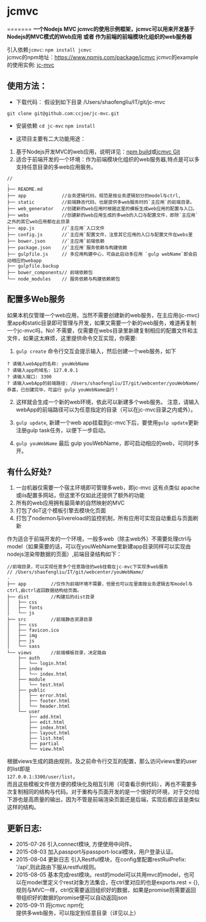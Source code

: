 # jcmvc
=======
__一个Nodejs MVC jcmvc的使用示例框架，jcmvc可以用来开发基于Nodejs的MVC模式的Web应用 或者 作为前端的前端模块化组织的web服务器__


引入依赖`jcmvc`:  `npm install jcmvc`  
jcmvc的npm地址：https://www.npmjs.com/package/jcmvc
jcmvc的example的使用实例: [jc-mvc](https://github.com/ccjoe/jc-mvc)

## 使用方法：

 - 下载代码： 假设到如下目录 /Users/shaofengliu/IT/git/jc-mvc
 ```shell
git clone git@github.com:ccjoe/jc-mvc.git
 ```
 
 - 安装依赖  `cd jc-mvc` `npm install`
 
 - 这项目主要有二大功能用途：
 1. 基于Nodejs开发MVC的web应用，说明详见：[npm build](https://www.npmjs.com/package/jcmvc)或[jcmvc Git](https://github.com/ccjoe/jcmvc)
 2. 适合于前端开发的一个环境：作为前端模块化组织的web服务器,特点是可以多支持任意目录的多web应用服务。  
```
//
.
├── README.md   
├── app             //业务逻辑代码，规范是按业务逻辑划分的model与ctrl, 
├── static          //前端静态代码，也是提供多web服务时的`主应用`的前端目录。
├── web_generator   //创建新的web应用时根据这里的模板生成web应用的配置与入口。
├── webs            //创建新的web应用生成的多web的入口与配置文件，即除`主应用`之外的其它web应用都在此目录
├── app.js          //`主应用`入口文件
├── config.js       //`主应用`配置文件，注意其它应用的入口与配置文件在webs里
├── bower.json      //`主应用`前端依赖
├── package.json    //`主应用`服务依赖与构建依赖
├── gulpfile.js     // 多应用构建中心，可由此启动多应用 `gulp webName`即会启动相应的webapp
├── gulpfile.backup
├── bower_components// 前端依赖包
└── node_modules    // 服务依赖与构建依赖赖包
```
 
 
## 配置多Web服务 

如果本机仅管理一个web应用，当然不需要创建新的web服务，在主应用(jc-mvc)里app和static目录即可管理与开发，如果又需要一个新的web服务，难道再复制一个jc-mvc吗，No! 不需要，仅需要在webs目录里新建复制相应的配置文件和主文件，如果这太麻烦，这里提供命令交互实现，你需要:  

1. `gulp create` 命令行交互会提示输入，然后创建一个web服务，如下
```shell
? 请输入webApp的名称: youWebName
? 请输入app的域名: 127.0.0.1
? 请输入端口: 3300
? 请输入webApp的前端路径: /Users/shaofengliu/IT/git/webcenter/youWebName/
恭喜，已创建完毕，可运行 gulp youWebName运行！
```

2. 这样就会生成一个新的web环境，依此可以新建多个web服务。
注意，请输入webApp的前端路径可以为任意指定的目录（可以在jc-mvc目录之内或外）。

3. `gulp update`, 新建一个web app挂载到jc-mvc下后，要使用`gulp update`更新注册gulp task任务，以便下一步启动。 

4. `gulp youWebName` 最后 gulp youWebName，即可启动相应的web，可同时多开。

## 有什么好处?  

1. 一台机器仅需要一个宿主环境即可管理多web，即jc-mvc
    这有点类似 apache或iis配置多网站，但这里不仅如此还提供了额外的功能
2. 所有的web应用拥有最简单的自然映射的MVC
3. 打包了doT这个模板引擎去模块化页面
4. 打包了nodemon与livereload的监控机制，所有应用可实现自动重启与页面刷新

作为适合于前端开发的一个环境，一般多web（除主web外）不需要处理ctrl与model（如果需要的话，可以在youWebName里新建app目录同样可以实现由nodejs渲染带数据的页面）,前端目录结构如下：
```
//前端目录，可以实现任意多个任意路径的web挂载在jc-mvc下实现多web服务
// /Users/shaofengliu/IT/git/webcenter/youWebName/
.
├── app         //仅作为前端环境不需要，但是也可以在里面按业务逻辑去写model与ctrl,由ctrl返回数据结构给页面。
├── dist        //构建后的dist目录
│   ├── css
│   ├── fonts
│   └── js
├── src         //前端静态资源目录
│   ├── css
│   ├── favicon.ico
│   ├── img
│   ├── js
│   └── sass          
└── views       //前端模板目录，决定路由
    ├── auth
    │   └── login.html
    ├── index
    │   └── index.html
    ├── module
    │   └── test.html
    ├── public
    │   ├── error.html
    │   ├── footer.html
    │   └── header.html
    └── user
        ├── add.html
        ├── edit.html
        ├── index.html
        ├── layout.html
        ├── list.html
        ├── partial
        └── view.html
```

根据views生成的路由规则，及之前命令行交互的配置，那么访问views里的user的list即是  
`127.0.0.1:3300/user/list`，  
而且这些模板文件很方便的模块化及相互引用（可查看示例代码），再也不需要多次复制相同的结构与代码。对于重构与页面开发的是一个很好的环境，对于交付给下游也是高质量的输出，因为不管是前端渲染页面还是后端，实现后都应该是类似这样的结构。


## 更新日志:
- 2015-07-26 引入connect模块, 方便使用中间件。
- 2015-08-03 加入passport与passport-local模块，用户登录认证。
- 2015-08-04 更新日志 引入Restful模块，在config里配置restRuiPrefix: '/api',则此路由下服从restful规则。
- 2015-08-05 基本完成rest模块。rest的model可以共用mvc的model，也可以在model里定义个rest对象方法集合，在ctrl里对应的也是exports.rest = {},规则与MVC一样，ctrl仅需要返回组织好的数据，如果是promise则需要返回带组织好的数据的promise便可以自动返回json
- 2015-09-11 
    将jcmvc npm化  
    提供多web服务，可以指定到任意目录（详见以上）  

